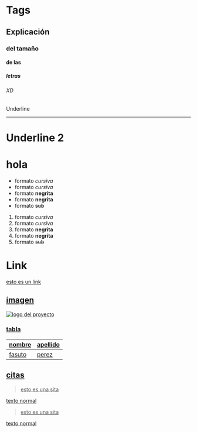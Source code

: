 # Tags
## Explicación
### del tamaño
#### de las 
##### letras
###### XD
Underline
_________
Underline 2
===========
# hola
- formato *cursiva*
- formato _cursiva_
- formato **negrita**
- formato __negrita__
- formato ~~sub~~
1. formato *cursiva*
2. formato _cursiva_
3. formato **negrita**
4. formato __negrita__
5. formato ~~sub~~
# Link
<a href="https://www.google.com/">esto es un link
## imagen
![logo del proyecto](https://i.pinimg.com/originals/37/27/fd/3727fd111f770cfb2960950c57542f4b.jpgw=1600&h=900)
### tabla
|nombre|apellido|
|------|--------|
|fasuto|perez|
## citas
>esto es una sita

texto normal
>esto es una sita

texto normal
